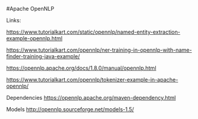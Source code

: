 
#Apache OpenNLP

Links: 

https://www.tutorialkart.com/static/opennlp/named-entity-extraction-example-opennlp.html

https://www.tutorialkart.com/opennlp/ner-training-in-opennlp-with-name-finder-training-java-example/

https://opennlp.apache.org/docs/1.8.0/manual/opennlp.html

https://www.tutorialkart.com/opennlp/tokenizer-example-in-apache-opennlp/

Dependencies
https://opennlp.apache.org/maven-dependency.html

Models
http://opennlp.sourceforge.net/models-1.5/
